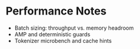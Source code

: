 # Performance Notes

- Batch sizing: throughput vs. memory headroom
- AMP and deterministic guards
- Tokenizer microbench and cache hints
